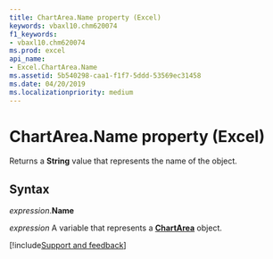 ```yaml
---
title: ChartArea.Name property (Excel)
keywords: vbaxl10.chm620074
f1_keywords:
- vbaxl10.chm620074
ms.prod: excel
api_name:
- Excel.ChartArea.Name
ms.assetid: 5b540298-caa1-f1f7-5ddd-53569ec31458
ms.date: 04/20/2019
ms.localizationpriority: medium
---
```



# ChartArea.Name property (Excel)

Returns a **String** value that represents the name of the object.


## Syntax

_expression_.**Name**

_expression_ A variable that represents a **[ChartArea](Excel.ChartArea(object).md)** object.




[!include[Support and feedback](~/includes/feedback-boilerplate.md)]